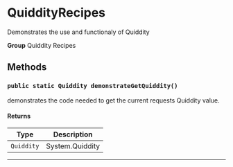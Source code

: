 # QuiddityRecipes

Demonstrates the use and functionaly of Quiddity


**Group** Quiddity Recipes

## Methods
### `public static Quiddity demonstrateGetQuiddity()`

demonstrates the code needed to get the current requests Quiddity value.

#### Returns

|Type|Description|
|---|---|
|`Quiddity`|System.Quiddity|

---
